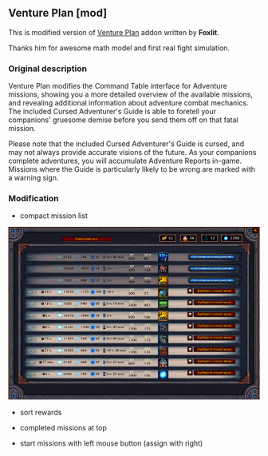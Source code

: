 ## Venture Plan [mod]

This is modified version of [Venture Plan](https://www.townlong-yak.com/addons/venture-plan) addon written by **Foxlit**.
 
Thanks him for awesome math model and first real fight simulation.

### Original description

Venture Plan modifies the Command Table interface for Adventure missions, showing you a more detailed overview of the available missions, and revealing additional information about adventure combat mechanics. The included Cursed Adventurer's Guide is able to foretell your companions' gruesome demise before you send them off on that fatal mission.

Please note that the included Cursed Adventurer's Guide is cursed, and may not always provide accurate visions of the future. As your companions complete adventures, you will accumulate Adventure Reports in-game. Missions where the Guide is particularly likely to be wrong are marked with a warning sign.

### Modification

- compact mission list

![mission list](./images/list.png)

- sort rewards

- completed missions at top

- start missions with left mouse button (assign with right)
